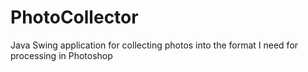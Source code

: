 # PhotoCollector
Java Swing application for collecting photos into the format I need for processing in Photoshop

